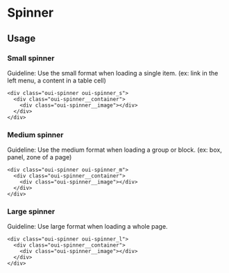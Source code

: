 # Spinner

## Usage

### Small spinner
Guideline: Use the small format when loading a single item. (ex: link in the left menu, a content in a table cell)

```html:preview
<div class="oui-spinner oui-spinner_s">
  <div class="oui-spinner__container">
    <div class="oui-spinner__image"></div>
  </div>
</div>
```

### Medium spinner
Guideline: Use the medium format when loading a group or block. (ex: box, panel, zone of a page)

```html:preview
<div class="oui-spinner oui-spinner_m">
  <div class="oui-spinner__container">
    <div class="oui-spinner__image"></div>
  </div>
</div>
```

### Large spinner
Guideline: Use large format when loading a whole page.

```html:preview
<div class="oui-spinner oui-spinner_l">
  <div class="oui-spinner__container">
    <div class="oui-spinner__image"></div>
  </div>
</div>
```
